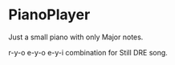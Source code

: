 # PianoPlayer

Just a small piano with only Major notes.

r-y-o e-y-o e-y-i combination for Still DRE song.
